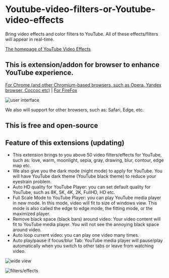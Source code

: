 # Youtube-video-filters-or-Youtube-video-effects
Bring video effects and color filters to YouTube. All of these effects/filters will appear in real-time.

[The homepage of YouTube Video Effects](https://casechanger.net/videoeffects/)
## This is extension/addon for browser to enhance YouTube experience.

[For Chrome (and other Chromium-based browsers, such as Opera, Yandex browser, Coccoc etc)](https://chrome.google.com/webstore/detail/youtube-video-filters/jdjldbengpgdcfkljfdmakdgmfpneldd) | [For FireFox](https://addons.mozilla.org/en-US/firefox/addon/youtube-video-effects/)

![user interface](https://addons.mozilla.org/user-media/previews/full/201/201841.png?modified=1622133085)

We also will support for other browsers, such as: Safari, Edge, etc.
## This is free and open-source
## Feature of this extensions (updating)
- This extension brings to you above 50 video filters/effects for YouTube, such as: love, warm, moonlight, sepia, gray, drawing, blur, contour, edge map etc.
- We also give you the dark mode (night mode) to apply for YouTube. You will have YouTube dark theme (YouTube black theme) to reduce your eyestrain problem.
- Auto HD quality for YouTube Player: you can set default quality for YouTube, such as 8K, 5K, 4K, 2K, FullHD, HD etc.
- Full Scale Mode to YouTube Player: you can play YouTube media player in new mode. In this mode, video will fit to size of windows view. This mode is also called the edge to edge mode, the fitting mode, or the maximized player.
- Remove black space (black bars) around video: Your video content will fit to YouTube media player. You will not see the annoying black space around video.
- Auto loop current video: you can play one video many times.
- Auto play/pause if focus/blur Tab: YouTube media player will pause/play automatically when you switch to other tabs or leave from watching video.

![wide view](https://lh3.googleusercontent.com/jwkjN5YwzlMhhfJM3xnOzzwxBehVINecewGCHv618P60gHuhmoOKKoehgVQiia3SBIlr2xEI4A=w640-h400-e365)

![filters/effects](https://lh3.googleusercontent.com/du5Ju6LueRrpEDC5Go_SW8d-pHUmvwmVQu-BgOEHlS7NcNNQiQhpZ3SrTJMMH5zUTV-PYClD8w=w640-h400-e365)
